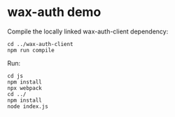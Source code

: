 # wax-auth demo

Compile the locally linked wax-auth-client dependency:
```
cd ../wax-auth-client
npm run compile
```

Run:  
```
cd js
npm install 
npx webpack
cd ../
npm install
node index.js
```
